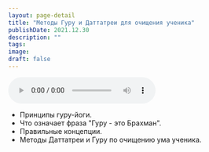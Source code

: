 ```yaml
---
layout: page-detail
title: "Методы Гуру и Даттатреи для очищения ученика"
publishDate: 2021.12.30
description: ""
tags:
image:
draft: false
---
```


<audio title="2021.12.30 - Методы Гуру и Даттатреи для очищения ученика.mp3" src="https://filer-api.advayta.org/v1.0/public/files/73848" controls=""></audio>

* Принципы гуру-йоги.
* Что означает фраза "Гуру - это Брахман".
* Правильные концепции.
* Методы Даттатреи и Гуру по очищению ума ученика.

  
